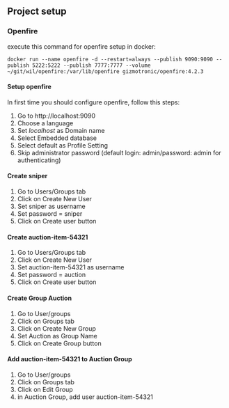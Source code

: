 ## Project setup
### Openfire
execute this command for openfire setup in docker:

`docker run --name openfire -d --restart=always --publish 9090:9090 --publish 5222:5222 --publish 7777:7777 --volume ~/git/wil/openfire:/var/lib/openfire gizmotronic/openfire:4.2.3`

#### Setup openfire
In first time you should configure openfire, follow this steps:
1. Go to http://localhost:9090
2. Choose a language
3. Set _localhost_ as Domain name
4. Select Embedded database
5. Select default as Profile Setting
6. Skip administrator password (default login: admin/password: admin for authenticating)

#### Create sniper
1. Go to Users/Groups tab
2. Click on Create New User
3. Set sniper as username
4. Set password = sniper
5. Click on Create user button

#### Create auction-item-54321
1. Go to Users/Groups tab
2. Click on Create New User
3. Set auction-item-54321 as username
4. Set password = auction
5. Click on Create user button

#### Create Group Auction
1. Go to User/groups
2. Click on Groups tab
3. Click on Create New Group
4. Set Auction as Group Name
5. Click on Create Group button

#### Add auction-item-54321 to Auction Group
1. Go to User/groups
2. Click on Groups tab
3. Click on Edit Group
4. in Auction Group, add user auction-item-54321


